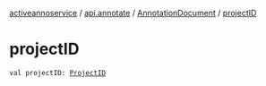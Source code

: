 [activeannoservice](../../index.md) / [api.annotate](../index.md) / [AnnotationDocument](index.md) / [projectID](./project-i-d.md)

# projectID

`val projectID: `[`ProjectID`](../../project/-project-i-d.md)